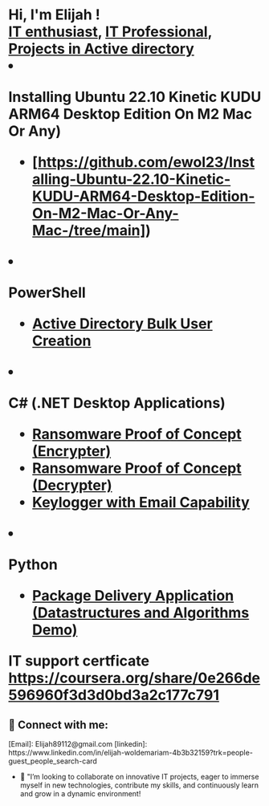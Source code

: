 <h1>Hi, I'm Elijah ! <br/><a href="https://github.com/ewol23"> IT enthusiast</a>, <a href="https://www.linkedin.com/in/elijah-woldemariam-4b3b32159?trk=people-guest_people_search-card/"> IT Professional</a>, <a href="https://coursera.org/share/0e266de596960f3d3d0bd3a2c177c791</a></h1>



<h2>👨‍💻 IT Projects:</h2>


- <b> Projects in Active directory (AD depolyment through VM)</b>
  - [Projects in Active directory](https://github.com/joshmadakor1/Algorithms-Practice)
- <b>Installing Ubuntu 22.10 Kinetic KUDU ARM64 Desktop Edition On M2 Mac Or Any)</b>
  - [https://github.com/ewol23/Installing-Ubuntu-22.10-Kinetic-KUDU-ARM64-Desktop-Edition-On-M2-Mac-Or-Any-Mac-/tree/main])</b></i>
- <b>PowerShell</b>
  - [Active Directory Bulk User Creation](https://github.com/joshmadakor1/AD_PS)
  
- <b>C# (.NET Desktop Applications)</b>
  - [Ransomware Proof of Concept (Encrypter)](https://github.com/joshmadakor1/EncrypterPOC)
  - [Ransomware Proof of Concept (Decrypter)](https://github.com/joshmadakor1/DecrypterPOC)
  - [Keylogger with Email Capability](https://github.com/joshmadakor1/Key-Logger-With-Email)
- <b>Python</b>
  - [Package Delivery Application (Datastructures and Algorithms Demo)](https://github.com/joshmadakor1/Package-Delivery-Pathfinding-Algorithm)

 <b> IT support certficate https://coursera.org/share/0e266de596960f3d3d0bd3a2c177c791</b>

<h2> 🤳 Connect with me:</h2>
[Email]: Elijah89112@gmail.com 
[linkedin]: https://www.linkedin.com/in/elijah-woldemariam-4b3b32159?trk=people-guest_people_search-card


- 👯 "I’m looking to collaborate on innovative IT projects, eager to immerse myself in new technologies, contribute my skills, and continuously learn and grow in a dynamic environment!

